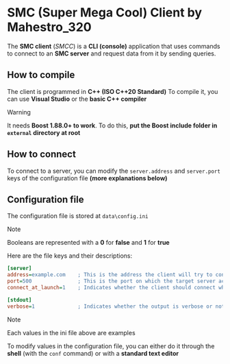 # SMC (Super Mega Cool) Client by Mahestro_320

The **SMC client** (_SMCC_) is a **CLI (console)** application that uses commands to connect to an **SMC server** and request data from it by sending queries.

## How to compile

The client is programmed in **C++ (ISO C++20 Standard)**
To compile it, you can use **Visual Studio** or the **basic C++ compiler**

> [!WARNING]
> It needs **Boost 1.88.0+ to work**. To do this, **put the Boost include folder in `external` directory at root**

## How to connect

To connect to a server, you can modify the `server.address` and `server.port` keys of the configuration file **(more explanations below)**

## Configuration file

The configuration file is stored at `data\config.ini`

> [!NOTE]
> Booleans are represented with a **0** for **false** and **1** for **true**

Here are the file keys and their descriptions:

```ini
[server]
address=example.com    ; This is the address the client will try to connect to (ip or domain name)
port=500               ; This is the port on which the target server accepts connections
connect_at_launch=1    ; Indicates whether the client should connect when the application is launched

[stdout]
verbose=1              ; Indicates whether the output is verbose or not
```

> [!NOTE]
> Each values ​​in the ini file above are examples

To modify values ​​in the configuration file, you can either do it through the **shell** (with the `conf` command) or with a **standard text editor**
